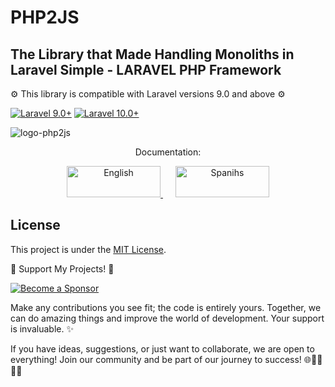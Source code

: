 # PHP2JS

## The Library that Made Handling Monoliths in Laravel Simple - LARAVEL PHP Framework

⚙️ This library is compatible with Laravel versions 9.0 and above ⚙️

[![Laravel 9.0+](https://img.shields.io/badge/Laravel-9.0%2B-orange.svg)](https://laravel.com)
[![Laravel 10.0+](https://img.shields.io/badge/Laravel-10.0%2B-orange.svg)](https://laravel.com)

![logo-php2js](https://github.com/alejandrodiazpinilla/PHP2JS/assets/51100789/f3c09be3-8013-44de-87fe-946b55f14514)

<div align="center">
    <p>Documentation:</p>
    <a href="https://rmunate.github.io/PHP2JS/en/index.html" style="margin-right: 20px;">
        <img src="https://github.com/rmunate/PHP2JS/assets/91748598/936f1eda-f314-488c-97f2-f09ee3bd8c0e" alt="English" width="150" height="50">
    </a>
    <a href="https://rmunate.github.io/PHP2JS/es/index.html">
        <img src="https://github.com/rmunate/PHP2JS/assets/91748598/a6899684-8eef-4e7c-b9fa-f0e2db24e7a0" alt="Spanihs" width="150" height="50">
    </a>
</div>

## License

This project is under the [MIT License](https://choosealicense.com/licenses/mit/).

🌟 Support My Projects! 🚀

[![Become a Sponsor](https://img.shields.io/badge/-Become%20a%20Sponsor-blue?style=for-the-badge&logo=github)](https://github.com/sponsors/rmunate)

Make any contributions you see fit; the code is entirely yours. Together, we can do amazing things and improve the world of development. Your support is invaluable. ✨

If you have ideas, suggestions, or just want to collaborate, we are open to everything! Join our community and be part of our journey to success! 🌐👩‍💻👨‍💻
